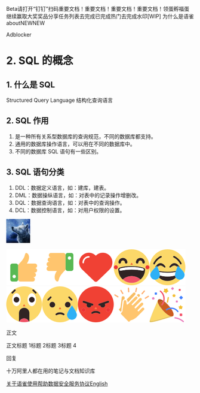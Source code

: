 Beta请打开“钉钉”扫码重要文档！重要文档！重要文档！重要文档！领蛋孵福蛋继续赢取大奖奖品分享任务列表去完成已完成热门去完成水印[WIP] 为什么是语雀aboutNEWNEW

Adblocker



# 2. SQL 的概念

## 1. 什么是 SQL

Structured Query Language 结构化查询语言





## 2. SQL 作用

1. 是一种所有关系型数据库的查询规范，不同的数据库都支持。
2. 通用的数据库操作语言，可以用在不同的数据库中。
3. 不同的数据库 SQL 语句有一些区别。





## 3. SQL 语句分类

1. DDL：数据定义语言，如：建库，建表。
2. DML：数据操纵语言，如：对表中的记录操作增删改。
3. DQL：数据查询语言，如：对表中的查询操作。
4. DCL：数据控制语言，如：对用户权限的设置。



![威](../../imgs/1565659847119-9cad566e-1fa5-4f06-825d-441f5fef5dc7-1580746420498.png)

![img](../../imgs/1f44d-1580746420519.svg)![img](../../imgs/1f44e-1580746420540.svg)![img](../../imgs/2764-1580746420535.svg)![img](../../imgs/1f600-1580746420519.svg)![img](../../imgs/1f602-1580746420537.svg)![img](../../imgs/1f62e-1580746420541.svg)![img](../../imgs/1f625-1580746420542.svg)![img](../../imgs/1f621-1580746420554.svg)![img](../../imgs/1f44f-1580746420559.svg)![img](../../imgs/1f389-1580746420560.svg)

正文

正文标题 1标题 2标题 3标题 4



回复

十万阿里人都在用的笔记与文档知识库

[关于语雀](https://www.yuque.com/yuque/help/about)[使用帮助](https://www.yuque.com/help)[数据安全](https://www.yuque.com/about/security)[服务协议](https://www.yuque.com/terms)[English](https://www.yuque.com/u277073/javase/cy2ylo?language=en-us)